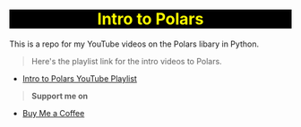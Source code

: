 <div class="alert alert-warning" role="alert" style="background-color: black;">
    <center><h1><strong><font color="yellow">Intro to Polars</font></strong></h1></center>
</div>

This is a repo for my YouTube videos on the Polars libary in Python.
> Here's the playlist link for the intro videos to Polars.

* [Intro to Polars YouTube Playlist](https://tinyurl.com/y3f9njna)

> __Support me on__

* [Buy Me a Coffee](https://www.buymeacoffee.com/jorammutenge)